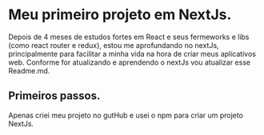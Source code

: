 # Meu primeiro projeto em NextJs. 

Depois de 4 meses de estudos fortes em React e seus fermeworks e libs (como react router e redux), estou me aprofundando no nextJs, principalmente para facilitar a minha vida na hora de criar meus aplicativos web. Conforme for atualizando e aprendendo o nextJs vou atualizar esse Readme.md.

## Primeiros passos.

Apenas criei meu projeto no gutHub e usei o npm para criar um projeto NextJs.